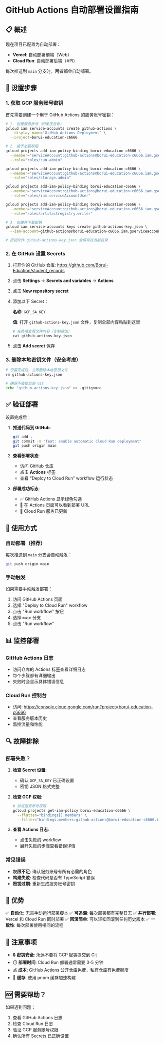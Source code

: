 # GitHub Actions 自动部署设置指南

## 📋 概述

现在项目已配置为自动部署：
- **Vercel**: 自动部署前端（Web）
- **Cloud Run**: 自动部署后端（API）

每次推送到 `main` 分支时，两者都会自动部署。

## 🔧 设置步骤

### 1. 获取 GCP 服务账号密钥

首先需要创建一个用于 GitHub Actions 的服务账号密钥：

```bash
# 1. 创建服务账号（如果还没有）
gcloud iam service-accounts create github-actions \
  --display-name="GitHub Actions Deployment" \
  --project=borui-education-c6666

# 2. 授予必要权限
gcloud projects add-iam-policy-binding borui-education-c6666 \
  --member="serviceAccount:github-actions@borui-education-c6666.iam.gserviceaccount.com" \
  --role="roles/run.admin"

gcloud projects add-iam-policy-binding borui-education-c6666 \
  --member="serviceAccount:github-actions@borui-education-c6666.iam.gserviceaccount.com" \
  --role="roles/storage.admin"

gcloud projects add-iam-policy-binding borui-education-c6666 \
  --member="serviceAccount:github-actions@borui-education-c6666.iam.gserviceaccount.com" \
  --role="roles/iam.serviceAccountUser"

gcloud projects add-iam-policy-binding borui-education-c6666 \
  --member="serviceAccount:github-actions@borui-education-c6666.iam.gserviceaccount.com" \
  --role="roles/artifactregistry.writer"

# 3. 创建并下载密钥
gcloud iam service-accounts keys create github-actions-key.json \
  --iam-account=github-actions@borui-education-c6666.iam.gserviceaccount.com

# 密钥文件 github-actions-key.json 会保存在当前目录
```

### 2. 在 GitHub 设置 Secrets

1. 打开你的 GitHub 仓库: https://github.com/Borui-Eduation/student_records

2. 点击 **Settings** → **Secrets and variables** → **Actions**

3. 点击 **New repository secret**

4. 添加以下 Secret：

   **名称**: `GCP_SA_KEY`
   
   **值**: 打开 `github-actions-key.json` 文件，复制全部内容粘贴到这里
   
   ```bash
   # 在终端查看文件内容（复制输出）
   cat github-actions-key.json
   ```

5. 点击 **Add secret** 保存

### 3. 删除本地密钥文件（安全考虑）

```bash
# 设置完成后，立即删除本地密钥文件
rm github-actions-key.json

# 确保不会提交到 Git
echo "github-actions-key.json" >> .gitignore
```

## ✅ 验证部署

设置完成后：

1. **推送代码到 GitHub**:
   ```bash
   git add .
   git commit -m "feat: enable automatic Cloud Run deployment"
   git push origin main
   ```

2. **查看部署状态**:
   - 访问 GitHub 仓库
   - 点击 **Actions** 标签
   - 查看 "Deploy to Cloud Run" workflow 运行状态

3. **部署成功标志**:
   - ✅ GitHub Actions 显示绿色勾选
   - 🚀 在 Actions 页面可以看到部署 URL
   - 📍 Cloud Run 服务已更新

## 🎯 使用方式

### 自动部署（推荐）
每次推送到 `main` 分支会自动触发：
```bash
git push origin main
```

### 手动触发
如果需要手动触发部署：

1. 访问 GitHub Actions 页面
2. 选择 "Deploy to Cloud Run" workflow
3. 点击 "Run workflow" 按钮
4. 选择 `main` 分支
5. 点击 "Run workflow"

## 📊 监控部署

### GitHub Actions 日志
- 访问仓库的 Actions 标签查看详细日志
- 每个步骤都有详细输出
- 失败时会显示具体错误信息

### Cloud Run 控制台
- 访问: https://console.cloud.google.com/run?project=borui-education-c6666
- 查看服务版本历史
- 监控流量和性能

## 🔍 故障排除

### 部署失败？

1. **检查 Secret 设置**:
   - 确认 `GCP_SA_KEY` 已正确设置
   - 密钥 JSON 格式完整

2. **检查 GCP 权限**:
   ```bash
   # 验证服务账号权限
   gcloud projects get-iam-policy borui-education-c6666 \
     --flatten="bindings[].members" \
     --filter="bindings.members:github-actions@borui-education-c6666.iam.gserviceaccount.com"
   ```

3. **查看 Actions 日志**:
   - 点击失败的 workflow
   - 展开失败的步骤查看错误详情

### 常见错误

- **权限不足**: 确认服务账号有所有必需的角色
- **构建失败**: 检查代码是否有 TypeScript 错误
- **密钥过期**: 重新生成服务账号密钥

## 🚀 优势

✅ **自动化**: 无需手动运行部署脚本
✅ **可追溯**: 每次部署都有完整日志
✅ **并行部署**: Vercel 和 Cloud Run 同时部署
✅ **回滚简单**: 可以轻松回滚到任何历史版本
✅ **一致性**: 每次部署使用相同的流程

## 📝 注意事项

- 🔒 **密钥安全**: 永远不要将 GCP 密钥提交到 Git
- ⏱️ **部署时间**: Cloud Run 部署通常需要 3-5 分钟
- 💰 **成本**: GitHub Actions 公开仓库免费，私有仓库有免费额度
- 🔄 **缓存**: 使用 pnpm 缓存加速构建

## 🆘 需要帮助？

如果遇到问题：
1. 查看 GitHub Actions 日志
2. 检查 Cloud Run 日志
3. 验证 GCP 服务账号权限
4. 确认所有 Secrets 已正确设置


